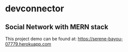 # devconnector
Social Network with MERN stack
---

This project demo can be found at:
https://serene-bayou-07779.herokuapp.com
